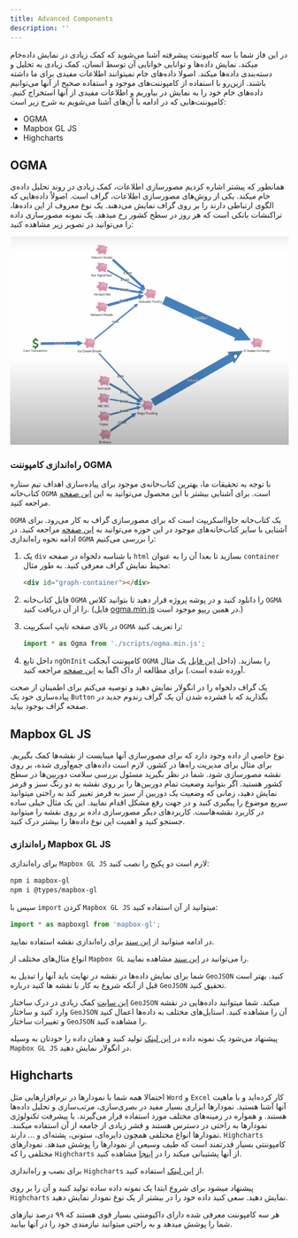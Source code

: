 ```yaml
---
title: Advanced Components
description: ''
---
```


در این فاز شما با سه کامپوننت پیشرفته آشنا می‌شوید که کمک زیادی در نمایش داده‌خام میکند. نمایش داده‌ها و توانایی خوانایی آن توسط انسان، کمک زیادی به تحلیل و دسته‌بندی داده‌ها میکند. اصولا داده‌های خام نمیتوانند اطلاعات مفیدی برای ما داشته باشند. ازین‌رو با استفاده از کامپوننت‌های موجود و استفاده صحیح از آنها می‌توانیم داده‌های خام خود را به نمایش در بیاوریم و اطلاعات مفیدی از آنها استخراج کنیم. کامپوننت‌هایی که در ادامه با آن‌های آشنا می‌شویم به شرح زیر است:

-   OGMA
-   Mapbox GL JS
-   Highcharts

## OGMA

همانطور که پیشتر اشاره کردیم مصورسازی اطلاعات، کمک زیادی در روند تحلیل داده‌ی ‌خام میکند. یکی از روش‌های مصورسازی اطلاعات، گراف است. اصولاً داده‌هایی که الگوی ارتباطی دارند را بر روی گراف نمایش می‌دهند. یک نوع معروف از این داده‌ها، تراکنشات بانکی است که هر روز در سطح کشور رخ میدهد. یک نمونه مصورسازی داده را می‌توانید در تصویر زیر مشاهده کنید:

![](./images/datawalk.png)

### راه‌اندازی کامپوننت OGMA

با توجه به تحقیقات ما، بهترین کتاب‌خانه‌ی موجود برای پیاده‌سازی اهداف تیم ستاره کتاب‌خانه `OGMA` است. برای آشنایی بیشتر با این محصول می‌توانید به این [این صفحه](https://doc.linkurio.us/ogma/latest/quickstart.html) مراجعه کنید.

`OGMA` یک کتاب‌خانه جاوااسکریپت است که برای مصورسازی گراف به کار می‌رود. برای آشنایی با سایر کتاب‌خانه‌های موجود در این حوزه می‌توانید به [این صفحه](https://medium.com/@Elise_Deux/the-list-of-graph-visualization-libraries-7a7b89aab6a6) مراجعه کنید. در ادامه نحوه راه‌اندازی `OGMA` را بررسی می‌کنیم:

1. یک `div` با شناسه دلخواه در صفحه `html` بسازید تا بعدا آن را به عنوان `container` محیط نمایش گراف معرفی کنید. به طور مثال:

    ```html
    <div id="graph-container"></div>
    ```

1. فایل کتاب‌خانه `OGMA` را دانلود کنید و در پوشه پروژه قرار دهید تا بتوانید کلاس `OGMA` را از آن دریافت کنید. (فایل [ogma.min.js](/scripts/ogma.min.rar) در همین ریپو موجود است.)

1. در بالای صفحه تایپ اسکریپت `OGMA` را تعریف کنید:

    ```js
    import * as Ogma from './scripts/ogma.min.js';
    ```

1. داخل تابع `ngOnInit` کامپوننت آبجکت `OGMA` را بسازید. (داخل [این فایل](/scripts/ogma.example.ts) یک مثال آورده شده است.) برای مطالعه از داک اگما به [این صفحه](https://doc.linkurio.us/ogma/latest/quickstart.html) مراجعه کنید.

یک گراف دلخواه را در انگولار نمایش دهید و توصیه می‌کنم برای اطمینان از صحت
پیاده‌سازی خود یک `Button` بگذارید که با فشرده شدن آن یک گراف رندوم جدید در صفحه گراف بوجود
بیاید.

## Mapbox GL JS

نوع خاصی از داده وجود دارد که برای مصورسازی آنها میبایست از نقشه‌ها کمک بگیریم. برای مثال برای مدیریت راه‌ها در کشور، لازم است داده‌های جمع‌آوری شده، بر روی نقشه مصورسازی شود. شما در نظر بگیرید مسئول بررسی سلامت دوربین‌ها در سطح کشور هستید. اگر بتوانید وضعیت تمام دوربین‌ها را بر روی نقشه به دو رنگ سبز و قرمز نمایش دهید، زمانی که وضعیت یک دوربین از سبز به قرمز تغییر کند به راحتی میتوانید سریع موضوع را پیگیری کنید و در جهت رفع مشکل اقدام نمایید. این یک مثال خیلی ساده در کاربرد نقشه‌هاست. کاربردهای دیگر مصورسازی داده بر روی نقشه را میتوانید جستجو کنید و اهمیت این نوع داده‌‌ها را بیشتر درک کنید.

### راه‌اندازی Mapbox GL JS

برای راه‌اندازی `Mapbox GL JS` لازم است دو پکیج را نصب کنید:

```bash
npm i mapbox-gl
npm i @types/mapbox-gl
```

سپس با `import` کردن `Mapbox GL JS` میتوانید از آن استفاده کنید:

```js
import * as mapboxgl from 'mapbox-gl';
```

در ادامه میتوانید از [این سند](https://docs.mapbox.com/mapbox-gl-js/guides/install/) برای راه‌اندازی نقشه استفاده نمایید.

انواع مثال‌های مختلف از `Mapbox GL` را می‌توانید در [این سند](https://docs.mapbox.com/mapbox-gl-js/example/) مشاهده نمایید.

شما برای نمایش داده‌ها در نقشه در نهایت باید آنها را تبدیل به `GeoJSON` کنید. بهتر است قبل از آنکه شروع به کار با نقشه ها کنید درباره `GeoJSON` تحقیق کنید.

[این سایت](http://geojson.io/) کمک زیادی در درک ساختار `GeoJSON` میکند. شما میتوانید داده‌هایی در نقشه وارد کنید و ساختار `GeoJSON` آن را مشاهده کنید. استایل‌های مختلف به داده‌ها اعمال کنید و تغییرات ساختار `GeoJSON` را مشاهده کنید.

پیشنهاد می‌شود یک نمونه داده در [این لینک](http://geojson.io/) تولید کنید و همان داده را خودتان به وسیله `Mapbox GL JS` در انگولار نمایش دهید.

## Highcharts

احتمالا همه شما با نمودار‌‌ها در نرم‌افزار‌هایی مثل `Word` و `Excel` کار کرده‌اید و با ماهیت آنها آشنا هستید. نمودارها ابزاری بسیار مفید در بصری‌سازی، مرتب‌سازی و تحلیل داده‌ها هستند. و همواره در زمینه‌های مختلف مورد استفاده قرار می‌گیرند. با پیشرفت تکنولوژی نمودارها به راحتی در دسترس هستند و قشر زیادی از جامعه از آن استفاده میکنند. نمودارها انواع مختلفی همچون دایره‌ای، ستونی، پشته‌ای و ... دارند. `Highcharts` کامپوننتی بسیار قدرتمند است که طیف وسیعی از نمودارها را پوشش میدهد. نمودارهای مختلفی را که `Highcharts` از آنها پشتیبانی میکند را در [اینجا](https://www.highcharts.com/demo) مشاهده کنید.

برای نصب و راه‌اندازی `Highcharts` از [این لینک](https://www.npmjs.com/package/highcharts) استفاده کنید.

پیشنهاد میشود برای شروع ابتدا یک نمونه داده ساده تولید کنید و آن را بر روی `Highcharts` نمایش دهید. سعی کنید داده خود را در بیشتر از یک نوع نمودار نمایش دهید.

هر سه کامپوننت معرفی شده دارای داکیومنتی بسیار قوی هستند که ۹۹ درصد نیازهای شما را پوشش میدهد و به راحتی میتوانید نیازمندی خود را در آنها بیابید.
